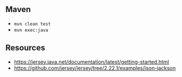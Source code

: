 ## Maven
* `mvn clean test`
* `mvn exec:java`

## Resources

* https://jersey.java.net/documentation/latest/getting-started.html
* https://github.com/jersey/jersey/tree/2.22.1/examples/json-jackson
